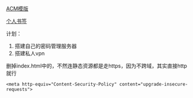 



[ACM模版](https://github.com/csu-czh/blogs/blob/main/ACM/ACMTemplate.md)

[个人书签](https://github.com/csu-czh/blogs/blob/main/others/PersonalBookmark.md)



计划：

1. 搭建自己的密码管理服务器
2. 搭建私人vpn


      

删掉index.html中的，不然连静态资源都是走https，因为不跨域，其实直接http就行

```
<meta http-equiv="Content-Security-Policy" content="upgrade-insecure-requests">
```

